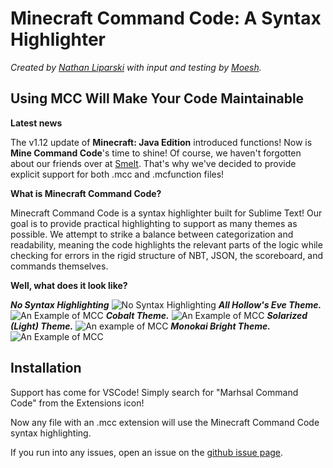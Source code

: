 # Minecraft Command Code: A Syntax Highlighter

*Created by [Nathan Liparski](http://twitter.com/NateLipiarski) with input and testing by [Moesh](http://twitter.com/leMoesh).*

## Using MCC Will Make Your Code Maintainable

__Latest news__

The v1.12 update of **Minecraft: Java Edition** introduced functions! Now is **Mine Command Code**'s time to shine! Of course, we haven't forgotten about our friends over at [Smelt](http://smelt.gnasp.com). That's why we've decided to provide explicit support for both .mcc and .mcfunction files!

__What is Minecraft Command Code?__

Minecraft Command Code is a syntax highlighter built for Sublime Text! Our goal is to provide practical highlighting to support as many themes as possible. We attempt to strike a balance between categorization and readability, meaning the code highlights the relevant parts of the logic while checking for errors in the rigid structure of NBT, JSON, the scoreboard, and commands themselves.

__Well, what does it look like?__

***No Syntax Highlighting***
![No Syntax Highlighting](http://i.imgur.com/bIwktmC.png)
***All Hollow's Eve Theme.***
![An Example of MCC](http://i.imgur.com/IWRKmvx.png)
***Cobalt Theme.***
![An Example of MCC](http://i.imgur.com/nNyIvqv.png)
***Solarized (Light) Theme.***
![An example of MCC](http://i.imgur.com/Aq6fMMc.png)
***Monokai Bright Theme.***
![An Example of MCC](http://i.imgur.com/XzPCI2y.png)

## Installation

Support has come for VSCode! Simply search for "Marhsal Command Code" from the Extensions icon!

Now any file with an .mcc extension will use the Minecraft Command Code syntax highlighting.

If you run into any issues, open an issue on the [github issue page](https://github.com/42iscool42/MCC/issues).